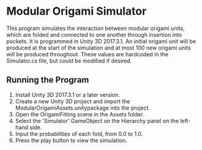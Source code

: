 # Modular Origami Simulator

This program simulates the interaction between modular origami units, which are folded and connected to one another through insertion into pockets. It is programmed in Unity 3D 2017.3.1.
An initial origami unit will be produced at the start of the simulation and at most 100 new origami units will be produced throughout. These values are hardcoded in the Simulator.cs file,
but could be modified if desired.

## Running the Program 

1. Install Unity 3D 2017.3.1 or a later version.
2. Create a new Unity 3D project and import the ModularOrigamiAssets.unitypackage into the project.
3. Open the OrigamiFitting scene in the Assets folder.
4. Select the 'Simulator' GameObject on the Hierarchy panel on the left-hand side.
5. Input the probabilities of each fold, from 0.0 to 1.0.
6. Press the play button to view the simulation.